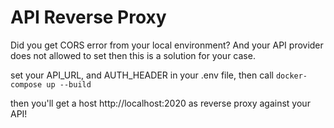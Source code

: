 # API Reverse Proxy

Did you get CORS error from your local environment?
And your API provider does not allowed to set 
then this is a solution for your case.


set your API_URL, and AUTH_HEADER in your .env file, then call
```docker-compose up --build```

then you'll get a host http://localhost:2020 as reverse proxy against your API!
